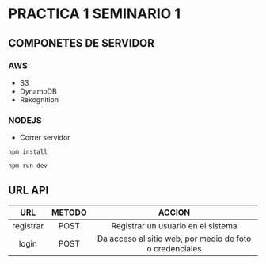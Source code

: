 # PRACTICA 1 SEMINARIO 1

## COMPONETES DE SERVIDOR
 ### AWS
 * S3
 * DynamoDB
 * Rekognition

 ### NODEJS
 * Correr servidor
 ``` 
 npm install
 ```
 ```
 npm run dev
 ```

## URL API

| URL | METODO | ACCION |
|:---:|:------:|:------:|
|registrar|POST|Registrar un usuario en el sistema|
|login | POST| Da acceso al sitio web, por medio de foto o credenciales|

